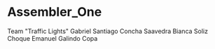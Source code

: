# Assembler_One

Team "Traffic Lights"
Gabriel Santiago Concha Saavedra
Bianca Soliz Choque
Emanuel Galindo Copa
